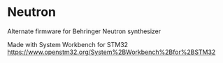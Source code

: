 # Neutron
Alternate firmware for Behringer Neutron synthesizer

Made with System Workbench for STM32
https://www.openstm32.org/System%2BWorkbench%2Bfor%2BSTM32

